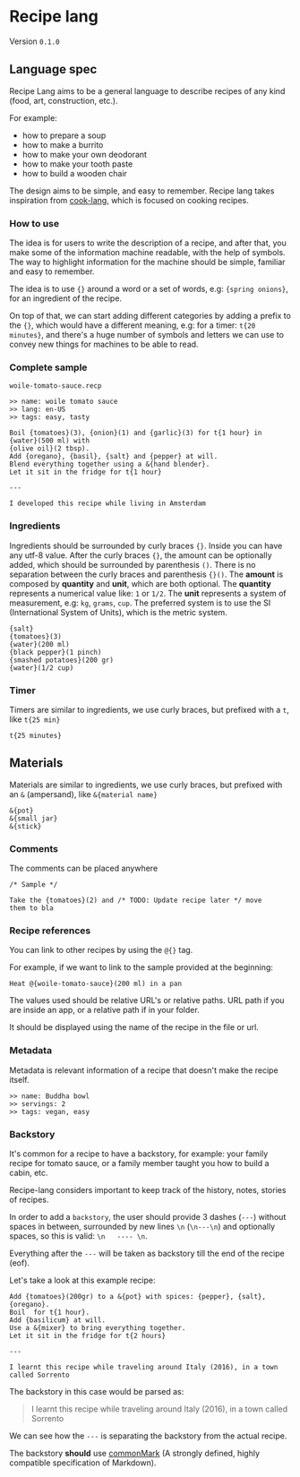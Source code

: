 # Recipe lang

Version `0.1.0`

## Language spec

Recipe Lang aims to be a general language to describe recipes of any kind (food, art, construction, etc.).

For example:
- how to prepare a soup
- how to make a burrito
- how to make your own deodorant
- how to make your tooth paste
- how to build a wooden chair

The design aims to be simple, and easy to remember. Recipe lang takes inspiration from [cook-lang](https://cooklang.org/), which is focused on cooking recipes.

### How to use

The idea is for users to write the description of a recipe, and after that, you make some of the information machine readable, with the help of symbols.
The way to highlight information for the machine should be simple, familiar and easy to remember.

The idea is to use `{}` around a word or a set of words, e.g: `{spring onions}`, for an ingredient of the recipe.

On top of that, we can start adding different categories by adding a prefix to the `{}`, which would have a different meaning, e.g: for a timer: `t{20 minutes}`, and there's a huge number of symbols and letters we can use to convey new things for machines to be able to read.

### Complete sample

`woile-tomato-sauce.recp`

```recp
>> name: woile tomato sauce
>> lang: en-US
>> tags: easy, tasty

Boil {tomatoes}(3), {onion}(1) and {garlic}(3) for t{1 hour} in {water}(500 ml) with
{olive oil}(2 tbsp).
Add {oregano}, {basil}, {salt} and {pepper} at will.
Blend everything together using a &{hand blender}.
Let it sit in the fridge for t{1 hour}

---

I developed this recipe while living in Amsterdam
```

### Ingredients

Ingredients should be surrounded by curly braces `{}`. Inside you can have any utf-8 value.
After the curly braces `{}`, the amount can be optionally added, which should be surrounded by parenthesis `()`. There is no separation between the curly braces and parenthesis `{}()`.
The **amount** is composed by **quantity** and **unit**, which are both optional.
The **quantity** represents a numerical value like: `1` or `1/2`.
The **unit** represents a system of measurement, e.g: `kg`, `grams`, `cup`. The preferred system is to use the SI (International System of Units), which is the metric system.

```
{salt}
{tomatoes}(3)
{water}(200 ml)
{black pepper}(1 pinch)
{smashed potatoes}(200 gr)
{water}(1/2 cup)
```

### Timer

Timers are similar to ingredients, we use curly braces, but prefixed with a `t`, like `t{25 min}`

```recp
t{25 minutes}
```

## Materials

Materials are similar to ingredients, we use curly braces, but prefixed with an `&` (ampersand), like `&{material name}`

```recp
&{pot}
&{small jar}
&{stick}
```

### Comments

The comments can be placed anywhere

```recp
/* Sample */
```

```recp
Take the {tomatoes}(2) and /* TODO: Update recipe later */ move
them to bla
```

### Recipe references

You can link to other recipes by using the `@{}` tag.

For example, if we want to link to the sample provided at the beginning:

```recp
Heat @{woile-tomato-sauce}(200 ml) in a pan
```

The values used should be relative URL's or relative paths. URL path if you are inside an app, or
a relative path if in your folder.

It should be displayed using the name of the recipe in the file or url.

### Metadata

Metadata is relevant information of a recipe that doesn't make the recipe itself.

```recp
>> name: Buddha bowl
>> servings: 2
>> tags: vegan, easy
```

### Backstory

It's common for a recipe to have a backstory, for example: your family recipe for tomato sauce, or a family member taught you how to build a cabin, etc.

Recipe-lang considers important to keep track of the history, notes, stories of recipes.

In order to add a `backstory`, the user should provide 3 dashes (`---`) without spaces in between, surrounded by new lines `\n` (`\n---\n`) and optionally spaces, so this is valid: `\n   ---- \n`.

Everything after the `---` will be taken as backstory till the end of the recipe (eof).

Let's take a look at this example recipe:

```recp
Add {tomatoes}(200gr) to a &{pot} with spices: {pepper}, {salt}, {oregano}.
Boil  for t{1 hour}.
Add {basilicum} at will.
Use a &{mixer} to bring everything together.
Let it sit in the fridge for t{2 hours}

---

I learnt this recipe while traveling around Italy (2016), in a town called Sorrento
```

The backstory in this case would be parsed as:
> I learnt this recipe while traveling around Italy (2016), in a town called Sorrento

We can see how the `---` is separating the backstory from the actual recipe.

The backstory **should** use [commonMark](https://spec.commonmark.org/) (A strongly defined, highly compatible specification of Markdown).